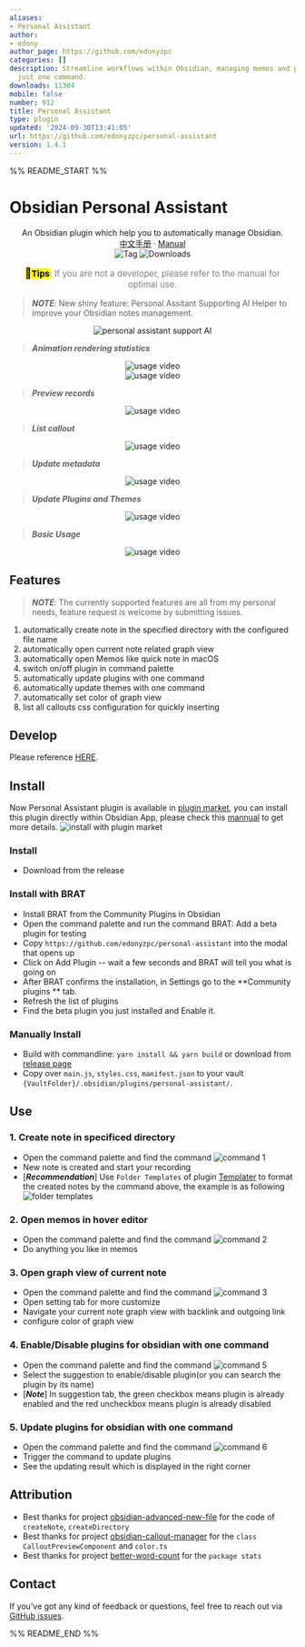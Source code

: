 ```yaml
---
aliases:
- Personal Assistant
author:
- edony
author_page: https://github.com/edonyzpc
categories: []
description: Streamline workflows within Obsidian, managing memos and plugins with
  just one command.
downloads: 11304
mobile: false
number: 912
title: Personal Assistant
type: plugin
updated: '2024-09-30T13:41:05'
url: https://github.com/edonyzpc/personal-assistant
version: 1.4.1
---
```


%% README_START %%

# Obsidian Personal Assistant

<p align="center">
    <span>An Obsidian plugin which help you to automatically manage Obsidian.</span>
    <br/>
    <a href="/Manual-CN.md">中文手册</a>
    ·
    <a href="/Manual.md">Manual</a>
    <br/>
    <img alt="Tag" src="https://img.shields.io/github/v/tag/edonyzpc/personal-assistant?color=%23000000&label=Version&logo=tga&logoColor=%23008cff&sort=semver&style=social" />
    <img alt="Downloads" src="https://img.shields.io/github/downloads/edonyzpc/personal-assistant/total?logo=obsidian&logoColor=%23b300ff&style=social" />
</p>
<p align="center" style="font-size:15px;color:gray">
 <mark><b><span style="font-size:18px;">💯</span>Tips</b></mark>: If you are not a developer, please refer to the manual for optimal use.
</p>

> ***NOTE***: New shiny feature: Personal Assitant Supporting AI Helper to improve your Obsidian notes management.
<div align="center">
<img src="https://raw.githubusercontent.com/edonyzpc/personal-assistant/HEAD/docs/Personal-Assitant-With-AI.gif" alt="personal assistant support AI"/>
</div>

> ***Animation rendering statistics***
<div align="center">
<img src="https://raw.githubusercontent.com/edonyzpc/personal-assistant/HEAD/docs/personal-assistant-v1.3.6.gif" alt="usage video"/>
</div>

<div align="center">
<img src="https://raw.githubusercontent.com/edonyzpc/personal-assistant/HEAD/docs/personal-assistant-v1.3.1.gif" alt="usage video"/>
</div>

> ***Preview records***
<div align="center">
<img src="https://raw.githubusercontent.com/edonyzpc/personal-assistant/HEAD/docs/personal-assistant-v1.2.4.gif" alt="usage video"/>
</div>

> ***List callout***
<div align="center">
<img src="https://raw.githubusercontent.com/edonyzpc/personal-assistant/HEAD/docs/personal-assistant-v1.3.2.gif" alt="usage video"/>
</div>

> ***Update metadata***
<div align="center">
<img src="https://raw.githubusercontent.com/edonyzpc/personal-assistant/HEAD/docs/personal-assistant-v1.2.0.gif" alt="usage video"/>
</div>

> ***Update Plugins and Themes***
<div align="center">
<img src="https://raw.githubusercontent.com/edonyzpc/personal-assistant/HEAD/docs/personal-assistant-v1.1.6.gif" alt="usage video"/>
</div>

> ***Basic Usage***
<div align="center">
<img src="https://raw.githubusercontent.com/edonyzpc/personal-assistant/HEAD/docs/personal-assistant-v1.1.1.gif" alt="usage video"/>
</div>

## Features
> ***NOTE***: The currently supported features are all from my personal needs, feature request is welcome by submitting issues.

1. automatically create note in the specified directory with the configured file name
2. automatically open current note related graph view
3. automatically open Memos like quick note in macOS
4. switch on/off plugin in command palette
5. automatically update plugins with one command
6. automatically update themes with one command
7. automatically set color of graph view
8. list all callouts css configuration for quickly inserting

## Develop

Please reference [HERE](./DEVELOPEMENT.md).

## Install
Now Personal Assistant plugin is available in [plugin market](https://obsidian.md/plugins?search=personal%20assistant#), you can install this plugin directly within Obsidian App, please check this [mannual](https://help.obsidian.md/Extending+Obsidian/Community+plugins#Install+a+community+plugin) to get more details.
![install with plugin market](https://raw.githubusercontent.com/edonyzpc/personal-assistant/HEAD/docs/install-within-plugin-market.png)

### Install
- Download from the release

### Install with BRAT

- Install BRAT from the Community Plugins in Obsidian
- Open the command palette and run the command BRAT: Add a beta plugin for testing
- Copy `https://github.com/edonyzpc/personal-assistant` into the modal that opens up
- Click on Add Plugin -- wait a few seconds and BRAT will tell you what is going on
- After BRAT confirms the installation, in Settings go to the **Community plugins ** tab.
- Refresh the list of plugins
- Find the beta plugin you just installed and Enable it.

### Manually Install

- Build with commandline: `yarn install && yarn build` or download from [release page](https://github.com/edonyzpc/personal-assistant/releases)
- Copy over `main.js`, `styles.css`, `manifest.json` to your vault `{VaultFolder}/.obsidian/plugins/personal-assistant/`.

## Use

### 1. Create note in specificed directory
- Open the command palette and find the command
![command 1](https://raw.githubusercontent.com/edonyzpc/personal-assistant/HEAD/docs/command-1.png)
- New note is created and start your recording
- [***Recommendation***] Use `Folder Templates` of plugin [Templater](https://github.com/SilentVoid13/Templater) to format the created notes by the command above, the example is as following
![folder templates](https://raw.githubusercontent.com/edonyzpc/personal-assistant/HEAD/docs/folder-templates.png)
### 2. Open memos in hover editor
- Open the command palette and find the command
![command 2](https://raw.githubusercontent.com/edonyzpc/personal-assistant/HEAD/docs/command-2.png)
- Do anything you like in memos
### 3. Open graph view of current note
- Open the command palette and find the command
![command 3](https://raw.githubusercontent.com/edonyzpc/personal-assistant/HEAD/docs/command-3.png)
- Open setting tab for more customize
- Navigate your current note graph view with backlink and outgoing link
- configure color of graph view

### 4. Enable/Disable plugins for obsidian with one command
- Open the command palette and find the command
![command 5](https://raw.githubusercontent.com/edonyzpc/personal-assistant/HEAD/docs/command-5.png)
- Select the suggestion to enable/disable plugin(or you can search the plugin by its name)
- [***Note***] In suggestion tab, the green checkbox means plugin is already enabled and the red uncheckbox means plugin is already disabled

### 5. Update plugins for obsidian with one command
- Open the command palette and find the command
![command 6](https://raw.githubusercontent.com/edonyzpc/personal-assistant/HEAD/docs/command-6.png)
- Trigger the command to update plugins
- See the updating result which is displayed in the right corner

## Attribution
- Best thanks for project [obsidian-advanced-new-file](https://github.com/vanadium23/obsidian-advanced-new-file) for the code of `createNote`, `createDirectory`
- Best thanks for project [obsidian-callout-manager](https://github.com/eth-p/obsidian-callout-manager) for the `class CalloutPreviewComponent` and `color.ts`
- Best thanks for project [better-word-count](https://github.com/lukeleppan/better-word-count) for the `package stats`

## Contact

If you've got any kind of feedback or questions, feel free to reach out via [GitHub issues](https://github.com/edonyzpc/personal-assistant/issues).


%% README_END %%